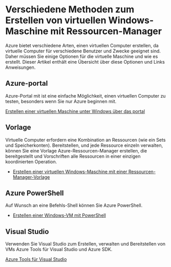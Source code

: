<properties
    pageTitle="Verschiedene Verfahren zum Erstellen einer Windows-VM | Microsoft Azure"
    description="Listet die verschiedenen Methoden zu einem Windows-Computer mit Ressourcen-Manager."
    services="virtual-machines-windows"
    documentationCenter=""
    authors="cynthn"
    manager="timlt"
    editor=""
    tags="azure-resource-manager"/>

<tags
    ms.service="virtual-machines-windows"
    ms.devlang="na"
    ms.topic="article"
    ms.tgt_pltfrm="vm-windows"
    ms.workload="infrastructure-services"
    ms.date="09/27/2016"
    ms.author="cynthn"/>

# <a name="different-ways-to-create-a-windows-virtual-machine-with-resource-manager"></a>Verschiedene Methoden zum Erstellen von virtuellen Windows-Maschine mit Ressourcen-Manager

Azure bietet verschiedene Arten, einen virtuellen Computer erstellen, da virtuelle Computer für verschiedene Benutzer und Zwecke geeignet sind. Daher müssen Sie einige Optionen für die virtuelle Maschine und wie es erstellt. Dieser Artikel enthält eine Übersicht über diese Optionen und Links Anweisungen.

## <a name="azure-portal"></a>Azure-portal

Azure-Portal mit ist eine einfache Möglichkeit, einen virtuellen Computer zu testen, besonders wenn Sie nur Azure beginnen mit. 

[Erstellen einer virtuellen Maschine unter Windows über das portal](virtual-machines-windows-hero-tutorial.md)

## <a name="template"></a>Vorlage

Virtuelle Computer erfordern eine Kombination an Ressourcen (wie ein Sets und Speicherkonten). Bereitstellen, und jede Ressource einzeln verwalten, können Sie eine Vorlage Azure-Ressourcen-Manager erstellen, die bereitgestellt und Vorschriften alle Ressourcen in einer einzigen koordinierten Operation.

- [Erstellen einer virtuellen Windows-Maschine mit einer Ressourcen-Manager-Vorlage](virtual-machines-windows-ps-template.md)


## <a name="azure-powershell"></a>Azure PowerShell

Auf Wunsch an eine Befehls-Shell können Sie Azure PowerShell.

- [Erstellen einer Windows-VM mit PowerShell](virtual-machines-windows-ps-create.md)


## <a name="visual-studio"></a>Visual Studio

Verwenden Sie Visual Studio zum Erstellen, verwalten und Bereitstellen von VMs Azure Tools für Visual Studio und Azure SDK.

[Azure Tools für Visual Studio](https://www.visualstudio.com/features/azure-tools-vs)

